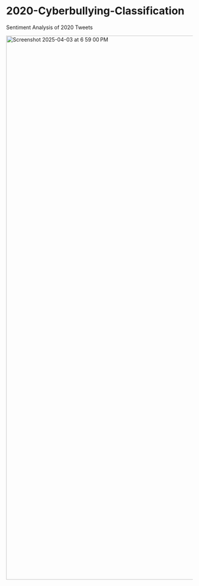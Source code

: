 # 2020-Cyberbullying-Classification
Sentiment Analysis of 2020 Tweets


<img width="1469" alt="Screenshot 2025-04-03 at 6 59 00 PM" src="https://github.com/user-attachments/assets/b07f92be-2ae3-42be-95f9-51802b4a9fd7" />
